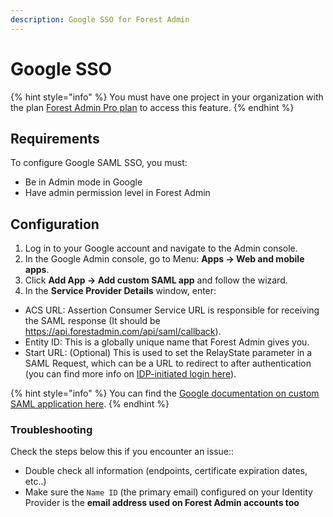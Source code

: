 ```yaml
---
description: Google SSO for Forest Admin
---
```


# Google SSO

{% hint style="info" %}
You must have one project in your organization with the plan [Forest Admin Pro plan](https://www.forestadmin.com/pricing/) to access this feature.
{% endhint %}

## Requirements


To configure Google SAML SSO, you must:

- Be in Admin mode in Google
- Have admin permission level in Forest Admin

## Configuration
1. Log in to your Google account and navigate to the Admin console.
2. In the Google Admin console, go to Menu: **Apps -> Web and mobile apps**.
3. Click **Add App -> Add custom SAML app** and follow the wizard.
4. In the **Service Provider Details** window, enter:
- ACS URL: Assertion Consumer Service URL is responsible for receiving the SAML response (It should be https://api.forestadmin.com/api/saml/callback).
- Entity ID: This is a globally unique name that Forest Admin gives you.
- Start URL: (Optional) This is used to set the RelayState parameter in a SAML Request, which can be a URL to redirect to after authentication (you can find more info on [IDP-initiated login here](../organization-settings.md#idp-initiated-login)).

{% hint style="info" %}
You can find the [Google documentation on custom SAML application here](https://support.google.com/a/answer/6087519?hl=en).
{% endhint %}


### Troubleshooting

Check the steps below this if you encounter an issue::

* Double check all information (endpoints, certificate expiration dates, etc..)
* Make sure the `Name ID` (the primary email) configured on your Identity Provider is the **email address used on Forest Admin accounts too**
